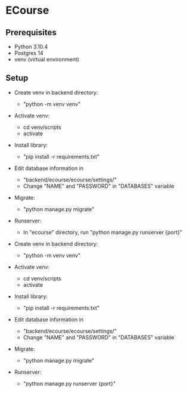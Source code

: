 # ECourse

## Prerequisites

-   Python 3.10.4
-   Postgres 14
-   venv (virtual environment)

## Setup

-   Create venv in backend directory:
    -   "python -m venv venv"
-   Activate venv:
    -   cd venv/scripts
    -   activate
-   Install library:
    -   "pip install -r requirements.txt"
-   Edit database information in
    -   "backend/ecourse/ecourse/settings/"
    -   Change "NAME" and "PASSWORD" in "DATABASES" variable
-   Migrate:
    -   "python manage.py migrate"
-   Runserver:

    -   In "ecourse" directory, run "python manage.py runserver {port}"

-   Create venv in backend directory:
    -   "python -m venv venv"
-   Activate venv:
    -   cd venv/scripts
    -   activate
-   Install library:
    -   "pip install -r requirements.txt"
-   Edit database information in
    -   "backend/ecourse/ecourse/settings/"
    -   Change "NAME" and "PASSWORD" in "DATABASES" variable
-   Migrate:
    -   "python manage.py migrate"
-   Runserver:
    -   "python manage.py runserver {port}"
